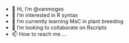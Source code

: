 - 👋 Hi, I’m @vanmoges
- 👀 I’m interested in R syntax
- 🌱 I’m currently learning MsC in plant breeding
- 💞️ I’m looking to collaborate on Rscripts
- 📫 How to reach me ...

<!---
vanmoges/vanmoges is a ✨ special ✨ repository because its `README.md` (this file) appears on your GitHub profile.
You can click the Preview link to take a look at your changes.
--->

